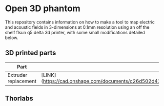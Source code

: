 # Open 3D phantom

This repository contains information on how to make a tool to map electric and acoustic fields in 3-dimensions at 0.1mm resolution using an off the shelf flsun q5 delta 3d printer, with some small modifications detailed below. 

## 3D printed parts ## 
| Part   | 3D Design |
| ------ | ------    |
| Extruder replacement | [LINK] (https://cad.onshape.com/documents/c26d502d413d033d4b3ac0d4/w/22c1be98b04c3ec5618dd425/e/8501e30dd13a2188c9875adf)





## Thorlabs ## 
